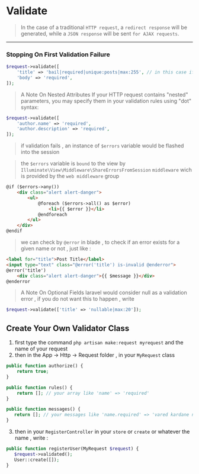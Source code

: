 # Validate

> In the case of a traditional `HTTP request`, a `redirect response` will be generated, while a `JSON response` will be sent `for AJAX requests`.

---

###  Stopping On First Validation Failure
```php
$request->validate([
    'title' => 'bail|required|unique:posts|max:255', // in this case if required fail , the unique or max would not be checked .
    'body' => 'required',
]);
```
> A Note On Nested Attributes
If your HTTP request contains "nested" parameters, you may specify them in your validation rules using "dot" syntax:
```php
$request->validate([
    'author.name' => 'required',
    'author.description' => 'required',
]);
```

> if validation fails , an instance of `$errors` variable would be flashed into the session

> the `$errors` variable is `bound` to the view by `Illuminate\View\Middleware\ShareErrorsFromSession` `middleware` wich is provided
> by the `web middleware` group

```html
@if ($errors->any())
    <div class="alert alert-danger">
        <ul>
            @foreach ($errors->all() as $error)
                <li>{{ $error }}</li>
            @endforeach
        </ul>
    </div>
@endif
```


> we can check by `@error` in blade , to check if an error exists for a given name or not , just like :
```html
<label for="title">Post Title</label>
<input type="text" class="@error('title') is-invalid @enderror">
@error('title')
    <div class="alert alert-danger">{{ $message }}</div>
@enderror
```

> A Note On Optional Fields
> laravel would consider null as a validation error , if you do not want this to happen , write
```php
$request->validate(['title' => 'nullable|max:20']);
```

## Create Your Own Validator Class
1. first type the command `php artisan make:request myrequest`  and the name of your request
1. then in the App -> Http -> Request    folder , in your `MyRequest` class
```php
public function authorize() {
    return true;
}

public function rules() {
    return []; // your array like 'name' => 'required'
}

public function messages() {
   return []; // your messages like 'name.required' => 'vared kardane naam elzamist'
}
```

3. then in your `RegisterController` in your `store` or `create` or whatever the name , write :
```php
public function registerUser(MyRequest $request) {
   $request->validated();
   User::create([]);
}
```





















